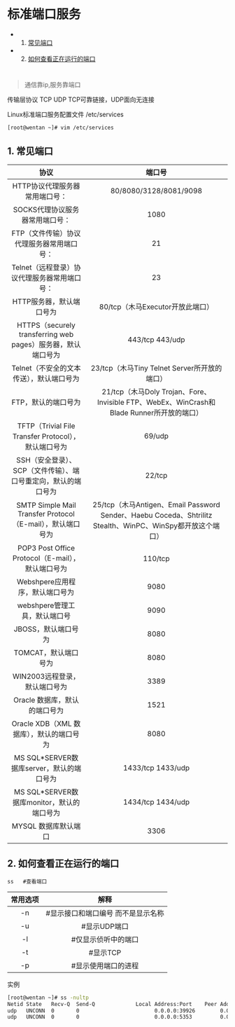 
# 标准端口服务
<!-- vscode-markdown-toc -->
* 1. [常见端口](#)
* 2. [如何查看正在运行的端口](#-1)

<!-- vscode-markdown-toc-config
	numbering=true
	autoSave=true
	/vscode-markdown-toc-config -->
<!-- /vscode-markdown-toc -->

#

>通信靠ip,服务靠端口

传输层协议 TCP UDP TCP可靠链接，UDP面向无连接

Linux标准端口服务配置文件 /etc/services

`[root@wentan ~]# vim /etc/services`

##  1. <a name=''></a>常见端口

协议|端口号
:-: | :-:
HTTP协议代理服务器常用端口号：|80/8080/3128/8081/9098
SOCKS代理协议服务器常用端口号：|1080
FTP（文件传输）协议代理服务器常用端口号：|21
Telnet（远程登录）协议代理服务器常用端口号：|23
HTTP服务器，默认端口号为|80/tcp（木马Executor开放此端口）
HTTPS（securely transferring web pages）服务器，默认端口号为|443/tcp 443/udp
Telnet（不安全的文本传送），默认端口号为|23/tcp（木马Tiny Telnet Server所开放的端口）
FTP，默认的端口号为|21/tcp（木马Doly Trojan、Fore、Invisible FTP、WebEx、WinCrash和Blade Runner所开放的端口）
TFTP（Trivial File Transfer Protocol），默认端口号为|69/udp
SSH（安全登录）、SCP（文件传输）、端口号重定向，默认的端口号为|22/tcp
SMTP Simple Mail Transfer Protocol（E-mail），默认端口号为|25/tcp（木马Antigen、Email Password Sender、Haebu Coceda、Shtrilitz Stealth、WinPC、WinSpy都开放这个端口）
POP3 Post Office Protocol（E-mail），默认端口号为|110/tcp
Webshpere应用程序，默认端口号为|9080
webshpere管理工具，默认端口号|9090
JBOSS，默认端口号为|8080
TOMCAT，默认端口号为|8080
WIN2003远程登录，默认端口号为|3389
Oracle 数据库，默认的端口号为|1521
Oracle XDB（XML 数据库），默认的端口号为|8080
MS SQL*SERVER数据库server，默认的端口号为|1433/tcp 1433/udp
MS SQL*SERVER数据库monitor，默认的端口号为|1434/tcp 1434/udp
MYSQL 数据库默认端口  |3306

##  2. <a name='-1'></a>如何查看正在运行的端口

`ss   #查看端口  `

常用选项|解释
:-: | :-:
-n  | #显示接口和端口编号 而不是显示名称
-u   |#显示UDP端口
-l   |#仅显示侦听中的端口
-t   |#显示TCP
-p   |#显示使用端口的进程

实例

```bash
[root@wentan ~]# ss -nultp
Netid State   Recv-Q  Send-Q             Local Address:Port    Peer Address:Port                                                                                    
udp   UNCONN  0       0                        0.0.0.0:39926        0.0.0.0:*      users:(("avahi-daemon",pid=937,fd=17))                                           
udp   UNCONN  0       0                        0.0.0.0:5353         0.0.0.0:*      users:(("avahi-daemon",pid=937,fd=15))
```